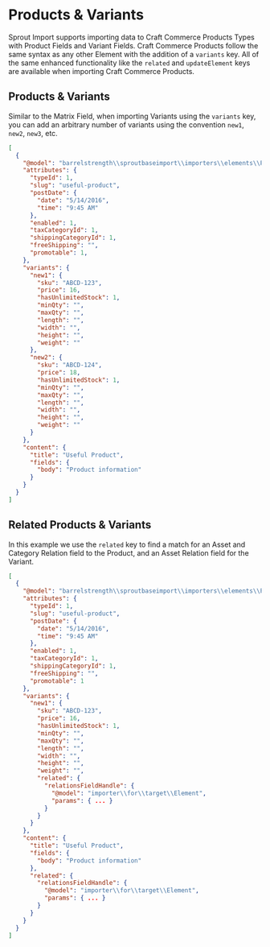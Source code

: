 # Products & Variants

Sprout Import supports importing data to Craft Commerce Products Types with Product Fields and Variant Fields. Craft Commerce Products follow the same syntax as any other Element with the addition of a `variants` key. All of the same enhanced functionality like the `related` and `updateElement` keys are available when importing Craft Commerce Products.

## Products & Variants

Similar to the Matrix Field, when importing Variants using the `variants` key, you can add an arbitrary number of variants using the convention `new1`, `new2`, `new3`, etc.

``` json
[
  {
    "@model": "barrelstrength\\sproutbaseimport\\importers\\elements\\Product",
    "attributes": {
      "typeId": 1,
      "slug": "useful-product",
      "postDate": {
        "date": "5/14/2016",
        "time": "9:45 AM"
      },
      "enabled": 1,
      "taxCategoryId": 1,
      "shippingCategoryId": 1,
      "freeShipping": "",
      "promotable": 1,
    },
    "variants": {
      "new1": {
        "sku": "ABCD-123",
        "price": 16,
        "hasUnlimitedStock": 1,
        "minQty": "",
        "maxQty": "",
        "length": "",
        "width": "",
        "height": "",
        "weight": ""
      },
      "new2": {
        "sku": "ABCD-124",
        "price": 18,
        "hasUnlimitedStock": 1,
        "minQty": "",
        "maxQty": "",
        "length": "",
        "width": "",
        "height": "",
        "weight": ""
      }
    },
    "content": {
      "title": "Useful Product",
      "fields": {
        "body": "Product information"
      }
    }
  }
]
```

## Related Products & Variants

In this example we use the `related` key to find a match for an Asset and Category Relation field to the Product, and an Asset Relation field for the Variant.

``` json
[
  {
    "@model": "barrelstrength\\sproutbaseimport\\importers\\elements\\Product",
    "attributes": {
      "typeId": 1,
      "slug": "useful-product",
      "postDate": {
        "date": "5/14/2016",
        "time": "9:45 AM"
      },
      "enabled": 1,
      "taxCategoryId": 1,
      "shippingCategoryId": 1,
      "freeShipping": "",
      "promotable": 1
    },
    "variants": {
      "new1": {
        "sku": "ABCD-123",
        "price": 16,
        "hasUnlimitedStock": 1,
        "minQty": "",
        "maxQty": "",
        "length": "",
        "width": "",
        "height": "",
        "weight": "",
        "related": {
          "relationsFieldHandle": {
            "@model": "importer\\for\\target\\Element",
            "params": { ... }
          }
        }
      }
    },
    "content": {
      "title": "Useful Product",
      "fields": {
        "body": "Product information"
      },
      "related": {
        "relationsFieldHandle": {
          "@model": "importer\\for\\target\\Element",
          "params": { ... }
        }
      }
    }
  }
]
```

